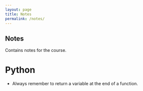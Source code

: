 ```yaml
---
layout: page
title: Notes
permalink: /notes/
---
```


## Notes

Contains notes for the course.

# Python
- Always remember to return a variable at the end of a function.
